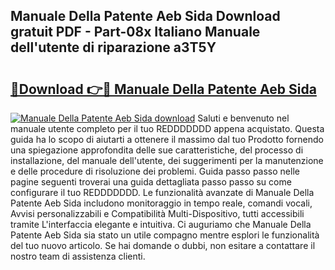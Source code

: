 ## Manuale Della Patente Aeb Sida Download gratuit PDF - Part-08x Italiano Manuale dell'utente di riparazione a3T5Y

# <h2><a href="http://dfb6sv5.blite.top/?on=Manuale+Della+Patente+Aeb+Sida">🔗Download 👉🔴 Manuale Della Patente Aeb Sida</a></h2>

[![Manuale Della Patente Aeb Sida download](https://i.imgur.com/lujVjoI.png)](http://dfb6sv5.blite.top/?on=Manuale+Della+Patente+Aeb+Sida)
Saluti e benvenuto nel manuale utente completo per il tuo REDDDDDDD appena acquistato. Questa guida ha lo scopo di aiutarti a ottenere il massimo dal tuo Prodotto fornendo una spiegazione approfondita delle sue caratteristiche, del processo di installazione, del manuale dell'utente, dei suggerimenti per la manutenzione e delle procedure di risoluzione dei problemi. Guida passo passo nelle pagine seguenti troverai una guida dettagliata passo passo su come configurare il tuo REDDDDDDD. Le funzionalità avanzate di Manuale Della Patente Aeb Sida includono monitoraggio in tempo reale, comandi vocali, Avvisi personalizzabili e Compatibilità Multi-Dispositivo, tutti accessibili tramite L'interfaccia elegante e intuitiva. Ci auguriamo che Manuale Della Patente Aeb Sida sia stato un utile compagno mentre esplori le funzionalità del tuo nuovo articolo. Se hai domande o dubbi, non esitare a contattare il nostro team di assistenza clienti.
